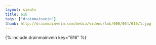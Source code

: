 ```yaml
--- 
layout: sieutv
title: 616
tags: ["drainmainvein"]
thumb: http://drainmainvein.com/media/videos/tmb/000/004/616/1.jpg
---
```

{% include drainmainvein key="616" %} 
